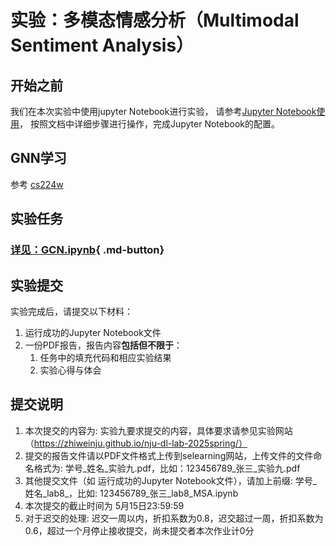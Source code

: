 # 实验：多模态情感分析（Multimodal Sentiment Analysis）

## 开始之前
我们在本次实验中使用jupyter Notebook进行实验，
请参考[Jupyter Notebook使用](../lab1/环境配置指南.md#jupyter-notebook)，
按照文档中详细步骤进行操作，完成Jupyter Notebook的配置。

## GNN学习
参考 [cs224w](https://web.stanford.edu/class/cs224w/) 

## 实验任务
### [详见：GCN.ipynb](GCN.ipynb){ .md-button}

## 实验提交
实验完成后，请提交以下材料：

1. 运行成功的Jupyter Notebook文件
2. 一份PDF报告，报告内容**包括但不限于**：
    1. 任务中的填充代码和相应实验结果
    2. 实验心得与体会

## 提交说明

1. 本次提交的内容为: 实验九要求提交的内容，具体要求请参见实验网站（https://zhiweinju.github.io/nju-dl-lab-2025spring/）
2. 提交的报告文件请以PDF文件格式上传到selearning网站，上传文件的文件命名格式为: 学号_姓名_实验九.pdf，比如：123456789_张三_实验九.pdf
3. 其他提交文件（如 运行成功的Jupyter Notebook文件），请加上前缀: 学号_姓名_lab8_，比如: 123456789_张三_lab8_MSA.ipynb
4. 本次提交的截止时间为 5月15日23:59:59
5. 对于迟交的处理: 迟交一周以内，折扣系数为0.8，迟交超过一周，折扣系数为0.6，超过一个月停止接收提交，尚未提交者本次作业计0分
